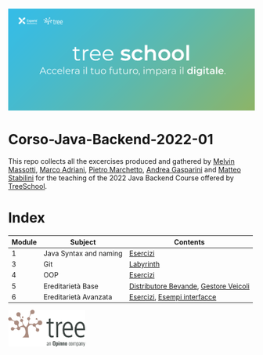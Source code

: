 ![TreeSchool](assets/treeschool_header.png)

# Corso-Java-Backend-2022-01

This repo collects all the excercises produced and gathered by [Melvin Massotti](https://github.com/melvinm99), [Marco Adriani](https://github.com/MrSosu), [Pietro Marchetto](https://github.com/pimarchetto), [Andrea Gasparini](https://github.com/andrea-gasparini) and [Matteo Stabilini](https://github.com/mstab20) for the teaching of the 2022 Java Backend Course offered by [TreeSchool](https://tree.it/school/).

# Index

| Module | Subject                | Contents                             |
|--------|------------------------|--------------------------------------|
| 1      | Java Syntax and naming | [Esercizi](module_01/src)            |
| 3      | Git                    | [Labyrinth](module_03/src/Labyrinth) |
| 4      | OOP  | [Esercizi](https://github.com/Backend-Developer-School-Tree/Corso-Java-backend-2022-01/tree/main/module_04/src)|
| 5      | Ereditarietà Base  | [Distributore Bevande](https://github.com/Backend-Developer-School-Tree/Corso-Java-backend-2022-01/tree/main/module_05/src/distributore_bevande), [Gestore Veicoli](https://github.com/Backend-Developer-School-Tree/Corso-Java-backend-2022-01/tree/main/module_05/src/gestione_veicoli) |
| 6      | Ereditarietà Avanzata  | [Esercizi](https://github.com/Backend-Developer-School-Tree/Corso-Java-backend-2022-01/tree/main/module_06/src), [Esempi interfacce](https://github.com/Backend-Developer-School-Tree/Corso-Java-backend-2022-01/tree/main/module_06/src/esempioInterfacce)|

<img src="assets/treelogo.png" height="75">

